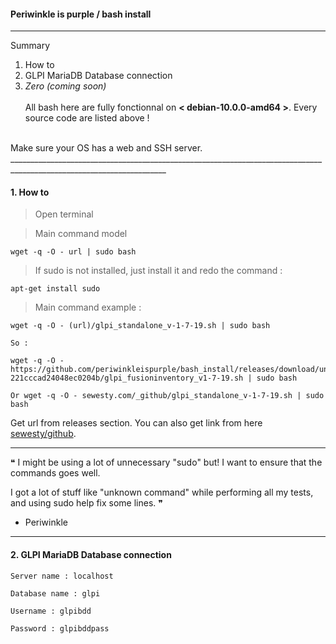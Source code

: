 #### Periwinkle is purple / bash install
_____________________________________________________________________________________________________________________

Summary <br/>
1. How to 
2. GLPI MariaDB Database connection 
3. _Zero (coming soon)_
<br/><br/>
All bash here are fully fonctionnal on **< debian-10.0.0-amd64 >**. Every source code are listed above !
<br/>
Make sure your OS has a web and SSH server. 
_____________________________________________________________________________________________________________________

#### 1. How to 

> Open terminal 

> Main command model
```
wget -q -O - url | sudo bash
```
> If sudo is not installed, just install it and redo the command :
```
apt-get install sudo
```

> Main command example :
```
wget -q -O - (url)/glpi_standalone_v-1-7-19.sh | sudo bash

So :

wget -q -O - https://github.com/periwinkleispurple/bash_install/releases/download/untagged-221cccad24048ec0204b/glpi_fusioninventory_v1-7-19.sh | sudo bash

Or wget -q -O - sewesty.com/_github/glpi_standalone_v-1-7-19.sh | sudo bash
```

Get url from releases section. You can also get link from here  [sewesty/github](https://sewesty.com/_github).

_____________________________________________________________________________________________________________________
 ❝ I might be using a lot of unnecessary "sudo" but! I want to ensure that the commands goes well.
 
 I got a lot of stuff like "unknown command" while performing all my tests, and using sudo help fix some lines. ❞
 
- Periwinkle
_____________________________________________________________________________________________________________________

#### 2. GLPI MariaDB Database connection 

```
Server name : localhost

Database name : glpi

Username : glpibdd

Password : glpibddpass 
```


